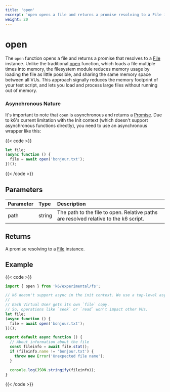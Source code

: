 ```yaml
---
title: 'open'
excerpt: 'open opens a file and returns a promise resolving to a File instance.'
weight: 20
---
```


# open

The `open` function opens a file and returns a promise that resolves to a [File](https://grafana.com/docs/k6/<K6_VERSION>/javascript-api/k6-experimental/fs/file) instance. Unlike the traditional [open](https://grafana.com/docs/k6/latest/javascript-api/init-context/open/) function, which loads a file multiple times into memory, the filesystem module reduces memory usage by loading the file as little possible, and sharing the same memory space between all VUs. This approach signally reduces the memory footprint of your test script, and lets you load and process large files without running out of memory.

### Asynchronous Nature

It's important to note that `open` is asynchronous and returns a [Promise](https://developer.mozilla.org/en-US/docs/Web/JavaScript/Reference/Global_Objects/Promise). Due to k6's current limitation with the Init context (which doesn't support asynchronous functions directly), you need to use an asynchronous wrapper like this:

{{< code >}}

```javascript
let file;
(async function () {
  file = await open('bonjour.txt');
})();
```

{{< /code >}}

## Parameters

| Parameter | Type   | Description                                                                          |
| :-------- | :----- | :----------------------------------------------------------------------------------- |
| path      | string | The path to the file to open. Relative paths are resolved relative to the k6 script. |

## Returns

A promise resolving to a [File](https://grafana.com/docs/k6/<K6_VERSION>/javascript-api/k6-experimental/fs/file) instance.

## Example

{{< code >}}

```javascript
import { open } from 'k6/experimental/fs';

// k6 doesn't support async in the init context. We use a top-level async function for `await`.
//
// Each Virtual User gets its own `file` copy.
// So, operations like `seek` or `read` won't impact other VUs.
let file;
(async function () {
  file = await open('bonjour.txt');
})();

export default async function () {
  // About information about the file
  const fileinfo = await file.stat();
  if (fileinfo.name != 'bonjour.txt') {
    throw new Error('Unexpected file name');
  }

  console.log(JSON.stringify(fileinfo));
}
```

{{< /code >}}
